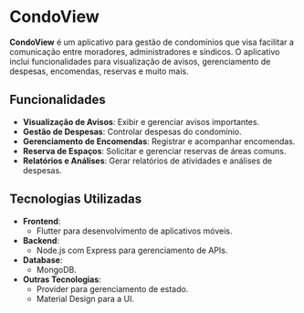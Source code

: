 # CondoView

**CondoView** é um aplicativo para gestão de condomínios que visa facilitar a comunicação entre moradores, administradores e síndicos. O aplicativo inclui funcionalidades para visualização de avisos, gerenciamento de despesas, encomendas, reservas e muito mais.

## Funcionalidades

- **Visualização de Avisos**: Exibir e gerenciar avisos importantes.
- **Gestão de Despesas**: Controlar despesas do condomínio.
- **Gerenciamento de Encomendas**: Registrar e acompanhar encomendas.
- **Reserva de Espaços**: Solicitar e gerenciar reservas de áreas comuns.
- **Relatórios e Análises**: Gerar relatórios de atividades e análises de despesas.

## Tecnologias Utilizadas

- **Frontend**:
  - Flutter para desenvolvimento de aplicativos móveis.
- **Backend**:
  - Node.js com Express para gerenciamento de APIs.
- **Database**:
  - MongoDB.
- **Outras Tecnologias**:
  - Provider para gerenciamento de estado.
  - Material Design para a UI.